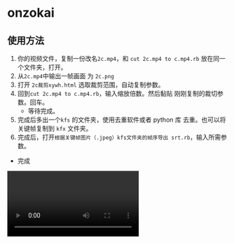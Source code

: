 # onzokai

## 使用方法

1. 你的视频文件，复制一份改名`2c.mp4`，和 `cut 2c.mp4 to c.mp4.rb` 放在同一个文件夹，打开。
2. 从`2c.mp4`中输出一帧画面 为 `2c.png`
3. 打开 `2c裁剪xywh.html` 选取裁剪范围，自动复制参数。
4. 回到`cut 2c.mp4 to c.mp4.rb`，输入缩放倍数。然后黏贴 刚刚复制的裁切参数。回车。
   - 等待完成。
5. 完成后多出一个`kfs` 的文件夹，使用去重软件或者 python 库 去重。也可以将关键帧复制到 `kfx` 文件夹。
6. 完成后，打开`根据关键帧图片（.jpeg）kfs文件夹的帧序导出 srt.rb`，输入所需参数。
- 完成

<video src="https://user-images.githubusercontent.com/37037844/170799689-9e7ec36d-f81f-4d73-931e-b6695c5b7bc4.mp4">




















## 安装方法

主要用于视频的使用，语言是 ruby

需要安装 ffmpeg。并添加环境变量

按 <kbd>Win</kbd> + <kbd>R</kbd> -> 运行输入 `sysdm.cpl` <kbd>Enter</kbd> -> 高级 -> 环境变量

上方的 Path 双击 -> 新建 -> 输入你的 ffmpeg 的 bin 文件夹全路径 即可。

比如我的是 `E:\worksofts\__media\ffmpeg\bin`

![ffmpeg 环境变量设置方法](https://user-images.githubusercontent.com/37037844/170719677-eb2c9c9a-252c-44f1-a0d4-4ce42c427a93.png)
